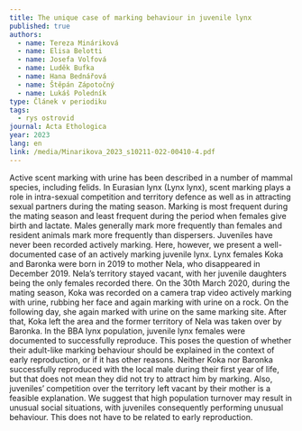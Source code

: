 ```yaml
---
title: The unique case of marking behaviour in juvenile lynx
published: true
authors:
  - name: Tereza Mináriková
  - name: Elisa Belotti
  - name: Josefa Volfová
  - name: Luděk Bufka
  - name: Hana Bednářová
  - name: Štěpán Zápotočný
  - name: Lukáš Poledník
type: Článek v periodiku
tags:
  - rys ostrovid
journal: Acta Ethologica
year: 2023
lang: en
link: /media/Minarikova_2023_s10211-022-00410-4.pdf
---
```

Active scent marking with urine has been described in a number of mammal species, including felids. In Eurasian lynx (Lynx lynx), scent marking plays a role in intra-sexual competition and territory defence as well as in attracting sexual partners during the mating season. Marking is most frequent during the mating season and least frequent during the period when females give birth and lactate. Males generally mark more frequently than females and resident animals mark more frequently than dispersers. Juveniles have never been recorded actively marking. Here, however, we present a well-documented case of an actively marking juvenile lynx. Lynx females Koka and Baronka were born in 2019 to mother Nela, who disappeared in December 2019. Nela’s territory stayed vacant, with her juvenile daughters being the only females recorded there. On the 30th March 2020, during the mating season, Koka was recorded on a camera trap video actively marking with urine, rubbing her face and again marking with urine on a rock. On the following day, she again marked with urine on the same marking site. After that, Koka left the area and the former territory of Nela was taken over by Baronka. In the BBA lynx population, juvenile lynx females were documented to successfully reproduce. This poses the question of whether their adult-like marking behaviour should be explained in the context of early reproduction, or if it has other reasons. Neither Koka nor Baronka successfully reproduced with the local male during their first year of life, but that does not mean they did not try to attract him by marking. Also, juveniles’ competition over the territory left vacant by their mother is a feasible explanation. We suggest that high population turnover may result in unusual social situations, with juveniles consequently performing unusual behaviour. This does not have to be related to early reproduction.
